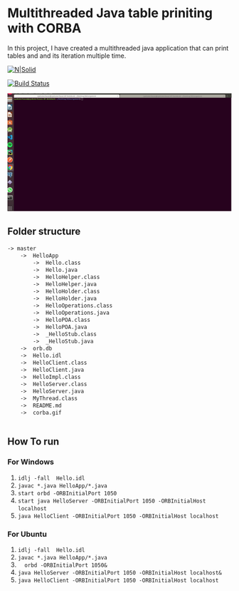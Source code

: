 # Multithreaded Java table priniting with CORBA

 In this project, I have created a multithreaded java application that can print tables and and its iteration multiple time.

[![N|Solid](https://www.codeforgeeks.com/codeforgeeks.png)](https://www.codeforgeeks.com/)

[![Build Status](https://travis-ci.org/joemccann/dillinger.svg?branch=master)](https://syedumerhasan.com)



![](corba.gif)

  

## Folder structure

````
-> master
    ->  HelloApp
        ->  Hello.class	
        ->  Hello.java	
        ->  HelloHelper.class	
        ->  HelloHelper.java	
        ->  HelloHolder.class	
        ->  HelloHolder.java	
        ->  HelloOperations.class	
        ->  HelloOperations.java	
        ->  HelloPOA.class	
        ->  HelloPOA.java	
        ->  _HelloStub.class	
        ->  _HelloStub.java
    ->  orb.db	
    ->  Hello.idl	
    ->  HelloClient.class	
    ->  HelloClient.java	
    ->  HelloImpl.class	
    ->  HelloServer.class	
    ->  HelloServer.java	
    ->  MyThread.class	
    ->  README.md	
    ->  corba.gif
	
````

## How To run	
### For Windows 
1. `idlj -fall  Hello.idl`
2. `javac *.java HelloApp/*.java`
3. `start orbd -ORBInitialPort 1050`
4. `start java HelloServer -ORBInitialPort 1050 -ORBInitialHost localhost`
5. `java HelloClient -ORBInitialPort 1050 -ORBInitialHost localhost`

### For Ubuntu
1. `idlj -fall  Hello.idl`
2. `javac *.java HelloApp/*.java`
3. `  orbd -ORBInitialPort 1050&`
4. `java HelloServer -ORBInitialPort 1050 -ORBInitialHost localhost&`
6. `java HelloClient -ORBInitialPort 1050 -ORBInitialHost localhost`



